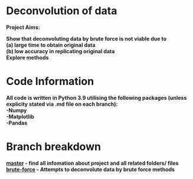 # Deconvolution of data 

<strong>Project Aims<strong/>:<br/>

Show that deconvoluting data by brute force is not viable due to <br/> (a) large time to obtain original data <br/> (b) low accuracy in replicating original data <br/>
Explore methods
# Code Information
All code is written in Python 3.9 utilising the following packages (unless explicity stated via .md file on each branch):\
-Numpy<br/>
-Matplotlib<br/>
-Pandas<br/>
# Branch breakdown
[master](https://github.com/RobertAJCoates/Deconvolution-of-data-22/tree/master) - find all infomation about project and all related folders/ files  
[brute-force](https://github.com/RobertAJCoates/Deconvolution-of-data-22/tree/brute-force) - Attempts to deconvolute data by brute force methods <br/>
